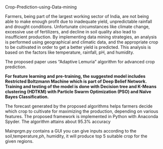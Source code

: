  Crop-Prediction-using-Data-mining

Farmers, being part of the largest working sector of India, are not being able to make enough profit due to inadequate yield, unpredictable rainfall and drought conditions. Unfortunate circumstances like climate change, excessive use of fertilizers, and decline in soil quality also lead to insufficient production. By implementing data mining strategies, an analysis is performed using geographical and climatic data, and the appropriate crop to be cultivated in order to get a better yield is predicted. This analysis is based on the factors like temperature, rainfall, pH, and humidity. 

The proposed paper uses “Adaptive Lemuria” algorithm for advanced crop prediction. 

**For feature learning and pre-training, the suggested model includes Restricted Boltzmann Machine which is part of Deep Belief Network. Training and testing of the model is done with Decision tree and K-Means clustering (HDTKM) with Particle Swarm Optimization (PSO) and Naïve Bayes Classification.** 

The forecast generated by the proposed algorithms helps farmers decide which crop to cultivate for maximizing the production, depending on various features. The proposed framework is implemented in Python with Anaconda Spyder. The algorithm attains about 95.3% accuracy

Mainprgm.py contains a GUI you can give inputs according to the soil,temperature,ph, humidity, it will produce top 5 suitable crop for the given regions.
